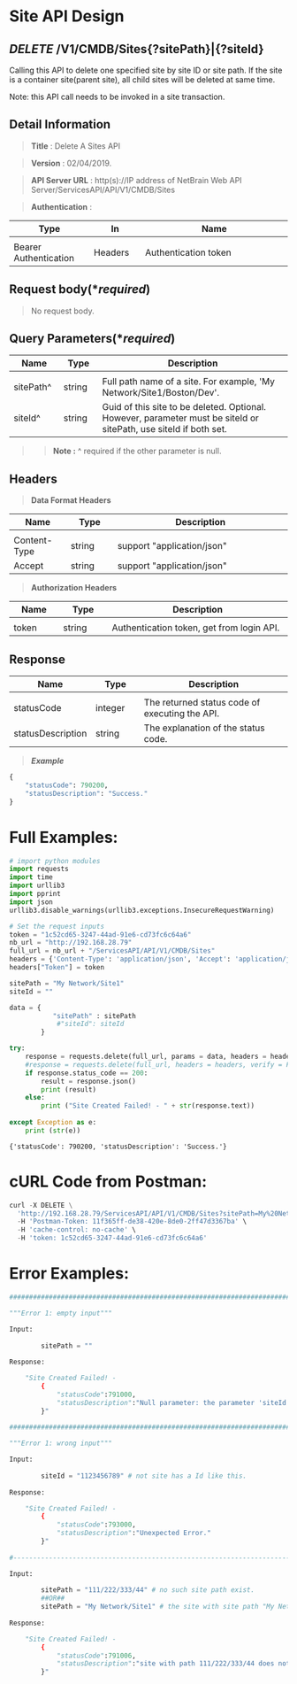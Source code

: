 
# Site API Design

## ***DELETE*** /V1/CMDB/Sites{?sitePath}|{?siteId}
Calling this API to delete one specified site by site ID or site path. If the site is a container site(parent site), all child sites will be deleted at same time.

Note: this API call needs to be invoked in a site transaction.

## Detail Information

> **Title** : Delete A Sites API<br>

> **Version** : 02/04/2019.

> **API Server URL** : http(s)://IP address of NetBrain Web API Server/ServicesAPI/API/V1/CMDB/Sites

> **Authentication** : 

|**Type**|**In**|**Name**|
|------|------|------|
|<img width=100/>|<img width=100/>|<img width=500/>|
|Bearer Authentication| Headers | Authentication token | 

## Request body(****required***)

>No request body.

## Query Parameters(****required***)

|**Name**|**Type**|**Description**|
|------|------|------|
|<img width=100/>|<img width=100/>|<img width=500/>|
|sitePath^ | string  | Full path name of a site. For example, 'My Network/Site1/Boston/Dev'. |
|siteId^ | string  | Guid of this site to be deleted. Optional. However, parameter must be siteId or sitePath, use siteId if both set. |
>>**Note :** ^ required if the other parameter is null.

## Headers

> **Data Format Headers**

|**Name**|**Type**|**Description**|
|------|------|------|
|<img width=100/>|<img width=100/>|<img width=500/>|
| Content-Type | string  | support "application/json" |
| Accept | string  | support "application/json" |

> **Authorization Headers**

|**Name**|**Type**|**Description**|
|------|------|------|
|<img width=100/>|<img width=100/>|<img width=500/>|
| token | string  | Authentication token, get from login API. |

## Response

|**Name**|**Type**|**Description**|
|------|------|------|
|<img width=100/>|<img width=100/>|<img width=500/>|
|statusCode| integer | The returned status code of executing the API.  |
|statusDescription| string | The explanation of the status code.  |

> ***Example***


```python
{
    "statusCode": 790200,
    "statusDescription": "Success."
}
```

# Full Examples:


```python
# import python modules 
import requests
import time
import urllib3
import pprint
import json
urllib3.disable_warnings(urllib3.exceptions.InsecureRequestWarning)

# Set the request inputs
token = "1c52cd65-3247-44ad-91e6-cd73fc6c64a6"
nb_url = "http://192.168.28.79"
full_url = nb_url + "/ServicesAPI/API/V1/CMDB/Sites"
headers = {'Content-Type': 'application/json', 'Accept': 'application/json'}
headers["Token"] = token

sitePath = "My Network/Site1"
siteId = ""

data = {
           "sitePath" : sitePath
            #"siteId": siteId
        } 

try:
    response = requests.delete(full_url, params = data, headers = headers, verify = False)
    #response = requests.delete(full_url, headers = headers, verify = False)
    if response.status_code == 200:
        result = response.json()
        print (result)
    else:
        print ("Site Created Failed! - " + str(response.text))
    
except Exception as e:
    print (str(e)) 
```

    {'statusCode': 790200, 'statusDescription': 'Success.'}
    

# cURL Code from Postman:


```python
curl -X DELETE \
  'http://192.168.28.79/ServicesAPI/API/V1/CMDB/Sites?sitePath=My%20Network/Site1' \
  -H 'Postman-Token: 11f365ff-de38-420e-8de0-2ff47d3367ba' \
  -H 'cache-control: no-cache' \
  -H 'token: 1c52cd65-3247-44ad-91e6-cd73fc6c64a6'
```

# Error Examples:


```python
###################################################################################################################    

"""Error 1: empty input"""

Input:
        
        sitePath = ""
        
Response:

    "Site Created Failed! - 
        {
            "statusCode":791000,
            "statusDescription":"Null parameter: the parameter 'siteId and sitePath' cannot be null."
        }"
        
###################################################################################################################    

"""Error 1: wrong input"""

Input:
        
        siteId = "1123456789" # not site has a Id like this.
        
Response:

    "Site Created Failed! - 
        {
            "statusCode":793000,
            "statusDescription":"Unexpected Error."
        }"
        
#-----------------------------------------------------------------------------------------------------------------        

Input:
        
        sitePath = "111/222/333/44" # no such site path exist.
        ##OR##
        sitePath = "My Network/Site1" # the site with site path "My Network/Site1" has already been deleted.
        
Response:

    "Site Created Failed! - 
        {
            "statusCode":791006,
            "statusDescription":"site with path 111/222/333/44 does not exist."
        }"        
```
